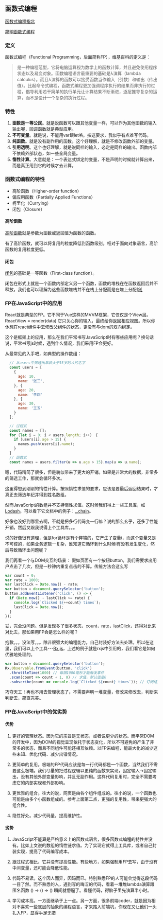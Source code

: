 


## 函数式编程

[函数式编程指北](https://llh911001.gitbooks.io/mostly-adequate-guide-chinese/content/)

[简明函数式编程](https://juejin.cn/post/6844903936378273799)

### 定义
函数式编程（Functional Programming，后面简称FP），维基百科的定义是：

> 是一种编程范型，它将电脑运算视为数学上的函数计算，并且避免使用程序状态以及易变对象。函数编程语言最重要的基础是λ演算（lambda calculus）。而且λ演算的函数可以接受函数当作输入（引数）和输出（传出值）。比起命令式编程，函数式编程更加强调程序执行的结果而非执行的过程，倡导利用若干简单的执行单元让计算结果不断渐进，逐层推导复杂的运算，而不是设计一个复杂的执行过程。

### 特性

1. **函数是一等公民**。就是说函数可以跟其他变量一样，可以作为其他函数的输入输出喔，回调函数就是典型应用。
2. **不可变量**。就是说，不能用var跟let咯。按这要求，我似乎有点难写代码。
3. **纯函数**。就是没有副作用的函数。这个好理解，就是不修改函数外部的变量。
4. **引用透明**。这个也好理解，就是说同样的输入，必定是同样的输出。函数内部不依赖外部状态，如一些全局变量。
5. **惰性计算**。大意就是：一个表达式绑定的变量，不是声明的时候就计算出来，而是真正用到它的时候才去计算。

### 函数式编程的特性

- 高阶函数（Higher-order function）
- 偏应用函数（Partially Applied Functions）
- 柯里化（Currying）
- 闭包（Closure）

#### 高阶函数

[高阶函数](https://en.wikipedia.org/wiki/Higher-order_function)就是参数为函数或返回值为函数的函数。

有了高阶函数，就可以将复用的粒度降低到函数级别。相对于面向对象语言，高阶函数的复用粒度更低。

#### 闭包

[闭包](https://en.wikipedia.org/wiki/Closure_(computer_programming))的基础是一等函数（First-class function）。

闭包在形式上就是一个函数内部定义另一个函数，函数的堆栈在在函数返回后并不释放，我们也可以理解为这些函数堆栈并不在栈上分配而是在堆上分配[[9\]](https://blog.csdn.net/u013007900/article/details/79104110#9)

### FP在JavaScript中的应用
React就是典型的FP。它不同于Vue这样的MVVM框架，它仅仅是个View层。
ReactView = render(data) 它只关心你的输入，最终给你返回相应视图。所以你休想在react组件中去修改父组件的状态，更没有与dom的双向绑定。

这个是框架上的应用，那么在我们平常书写JavaScript时有哪些应用呢？换句话说，平常书写js时候，遇到什么情况，我们采用FP会更好。

从最常见的入手吧，如典型的操作数组：
```js
  // 从users中筛选出年龄大于15岁的人的名字
  const users = [
    {
      age: 10,
      name: '张三',
    }, {
      age: 20,
      name: '李四'
    }, {
      age: 30,
      name: '王五'
    }
  ];

  // 过程式
  const names = [];
  for (let i = 0; i < users.length; i++)　{
    if (users[i].age > 15) {
      names.push(users[i].name);
    }
  }
  // 函数式
  const names = users.filter(u => u.age > 15).map(u => u.name);
```

嗯，代码精简了很多，但是貌似带来了更大的开销。如果是非常大的数据，非常多的筛选工作，那就会循环多次。

这里得想到刚刚的惰性计算。按照惰性求值的要求，应该是要最后返回结果时，才真正去筛选年纪并得到姓名数组。

然而JavaScript的数组并不支持惰性求值。这时候我们得上一些工具库，如[Lodash](https://link.segmentfault.com/?url=https%3A%2F%2Flodash.com%2F)。可以看下它文档中的例子：[_.chain](https://link.segmentfault.com/?url=https%3A%2F%2Flodash.com%2Fdocs%2F4.17.4%23chain)。

好像也没好到哪里去啊，不就是把多行代码变一行嘛？说的那么玄乎，还多了性能开销，然后又跟我说得上个工具库。。。

说的好像很有道理，但是for循环是有个弊端的，它产生了变量i，而这个变量又是不可控的，如果业务逻辑一复杂，谁知道它循环到什么时候i有没有发生变化，然后导致循环出问题呢？

我们再看一个与DOM交互的场景：
假如页面有一个按钮button，我们需要求出用户点击了几次，但是一秒钟内重复点击的不算。传统方法会这么写

```js
var count = 0;
var rate = 1000;
var lastClick = Date.now() - rate;
var button = document.querySelector('button');
button.addEventListener('click', () => {
  if (Date.now() - lastClick >= rate) {
    console.log(`Clicked ${++count} times`);
    lastClick = Date.now();
  }
});
```
妥，完全没问题。但是发现多了很多状态，count，rate，lastClick，还得对比来对比去。那如果用FP会是怎么样的呢？

抱歉。。。没法写。。。除非很强大的编程能力，自己封装好方法去处理。所以在这里，我们可以上个工具---[Rx.js](https://link.segmentfault.com/?url=http%3A%2F%2Freactivex.io%2Frxjs%2Fmanual%2Foverview.html)，上述的例子就是rxjs中引用的，我们看它是如何优雅地处理的。

```js
var button = document.querySelector('button');
Rx.Observable.fromEvent(button, 'click')
  .throttleTime(1000) // 每隔1000毫秒才能触发事件
  .scan(count => count + 1, 0) // 求值，默认值是0
  .subscribe(count => console.log(`Clicked ${count} times`)); // 订阅结果、输出值
```
巧夺天工！再也不用去管理状态了，不需要声明一堆变量，修改来修改去，判断来判断去，简直完美。

### FP在JavaScript中的优劣势
#### 优势
1. 更好的管理状态。因为它的宗旨是无状态，或者说更少的状态。而平常DOM的开发中，因为DOM的视觉呈现依托于状态变化，所以不可避免的产生了非常多的状态，而且不同组件可能还相互依赖。以FP来编程，能最大化的减少这些未知、优化代码、减少出错情况。

2. 更简单的复用。极端的FP代码应该是每一行代码都是一个函数，当然我们不需要这么极端。我们尽量的把过程逻辑以更纯的函数来实现，固定输入->固定输出，没有其他外部变量影响，并且无副作用。这样代码复用时，完全不需要考虑它的内部实现和外部影响。

3. 更优雅的组合。往大的说，网页是由各个组件组成的。往小的说，一个函数也可能是由多个小函数组成的。参考上面第二点，更强的复用性，带来更强大的组合性。

4. 隐性好处。减少代码量，提高维护性。

#### 劣势
1. JavaScript不能算是严格意义上的函数式语言，很多函数式编程的特性并没有。比如上文说的数组的惰性链求值。为了实现它就得上工具库，或者自己封装实现，提高了代码编写成本。

2. 跟过程式相比，它并没有提高性能。有些地方，如果强制用FP去写，由于没有中间变量，还可能会降低性能。

3. 代码不易读。这个因人而异，因码而已。特别熟悉FP的人可能会觉得这段代码一目了然。而不熟悉的人，遇到写的晦涩的代码，看着一堆堆lambda演算跟匿名函数 () => () => () 瞬间就懵逼了。看懂代码，得脑子里先演算半小时。

4. 学习成本高。一方面继承于上一点。另一方面，很多前端coder，就是因为相对不喜欢一些底层的抽象的编程语言，才来踏入前端坑，你现在又让他们一头扎入FP，显得手足无措

